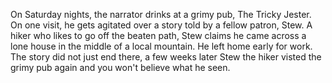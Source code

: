 On Saturday nights, the narrator drinks at a grimy pub, The Tricky Jester. On one visit, he gets agitated over a story told by a fellow patron, Stew. 
A hiker who likes to go off the beaten path, Stew claims he came across a lone house in the middle of a local mountain. 
He left home early for work.
The story did not just end there, a few weeks later Stew the hiker visted the grimy pub again and you won't believe what he seen.

